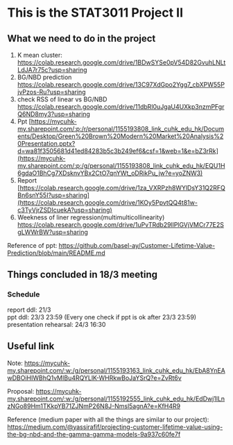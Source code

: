 # This is the STAT3011 Project II 

## What we need to do in the project 

1. K mean cluster: 
https://colab.research.google.com/drive/1BDwSYSe0pV54D82GvuhLNLtLdJA7r75c?usp=sharing
2. BG/NBD prediction 
https://colab.research.google.com/drive/13C97XdGpo2Ygg7_cbXPW55PjvPzos-Ru?usp=sharing
3. check RSS of linear vs BG/NBD
https://colab.research.google.com/drive/11dbRl0uJgaU4UXkp3nzmPFgrQ6ND8my3?usp=sharing
4. Ppt <This should be attached ppt link> [https://mycuhk-my.sharepoint.com/:p:/r/personal/1155193808_link_cuhk_edu_hk/Documents/Desktop/Green%20Brown%20Modern%20Market%20Analysis%20Presentation.pptx?d=wa81f3505681d41ed84283b5c3b249ef6&csf=1&web=1&e=bZ3rRk](https://mycuhk-my.sharepoint.com/:p:/g/personal/1155193808_link_cuhk_edu_hk/EQU1H6gdaO1BhCg7XDsknvYBx2CtO7qnYWt_oDRikPu_jw?e=yoZNW3)
5. Report 
[https://colab.research.google.com/drive/1za_VXRPzh8WYlDsY31Q2RFQBn6snY55I?usp=sharing](https://colab.research.google.com/drive/1KOy5PpvtQQ4t81w-c3TyVjrZSDIcuekA?usp=sharing)
6. Weekness of liner regression(multimulticollinearity)
https://colab.research.google.com/drive/1uPvTRdb29llPlGVjVMCr77E2SgLWWrBW?usp=sharing

Reference of ppt: https://github.com/basel-ay/Customer-Lifetime-Value-Prediction/blob/main/README.md

## Things concluded in 18/3 meeting 
### Schedule
report ddl: 21/3 <br>
ppt ddl: 23/3 23:59 (Every one check if ppt is ok after 23/3 23:59) <br>
presentation rehearsal: 24/3 16:30

## Useful link

Note: https://mycuhk-my.sharepoint.com/:w:/g/personal/1155193163_link_cuhk_edu_hk/EbA8YnEAwDBOiHIWBhQ1vMIBu4RQYLlK-WHRkwBoJaYSrQ?e=ZvRt6v

Proposal: https://mycuhk-my.sharepoint.com/:w:/g/personal/1155192555_link_cuhk_edu_hk/EdDwj1lLnzNGo89Hm1TKkpYB71ZJNmP26N8J-Nmsl5agnA?e=KfH4R9

Reference (medium paper with all the things are similar to our project): 
https://medium.com/@yassirafif/projecting-customer-lifetime-value-using-the-bg-nbd-and-the-gamma-gamma-models-9a937c60fe7f
